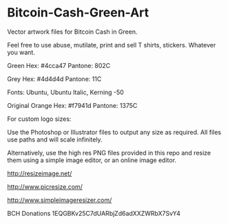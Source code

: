 # Bitcoin-Cash-Green-Art
Vector artwork files for Bitcoin Cash in Green.



Feel free to use abuse, mutilate, print and sell T shirts, stickers. Whatever you want.




Green Hex: #4cca47
Pantone: 802C

Grey Hex: #4d4d4d
Pantone: 11C

Fonts: Ubuntu, Ubuntu Italic, Kerning -50

Original Orange Hex: #f7941d
Pantone: 1375C


For custom logo sizes:



Use the Photoshop or Illustrator files to output any size as required. All files use paths and will scale infinitely.

Alternatively, use the high res PNG files provided in this repo and resize them using a simple image editor, or an online image editor.



http://resizeimage.net/

http://www.picresize.com/

http://www.simpleimageresizer.com/


BCH Donations 1EQGBKv25C7dUARbjZd6adXXZWRbX7SvY4
